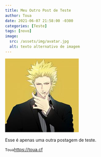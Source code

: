 ```yaml
---
title: Meu Outro Post de Teste
author: Toua
date: 2021-06-07 21:58:00 -0300
categories: [Teste]
tags: [novo]
image:
  src: /assets/img/avatar.jpg
  alt: texto alternativo de imagem
---
```


![Toua](/assets/img/avatar.jpg)


Esse é apenas uma  outra postagem de teste.

`Toua`<https://toua.cf>